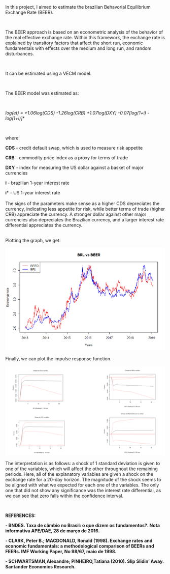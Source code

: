 <br>
<br>

In this project, I aimed to estimate the brazilian Behavorial Equilibrium Exchange Rate (BEER).  

<br>

The BEER approach is based on an econometric analysis of the behavior of the real effective exchange rate.
Within this framework, the exchange rate is explained by transitory factors that affect the short run,
economic fundamentals with effects over the medium and long run, and random disturbances. 

<br>

It can be estimated using a VECM model.

<br>

The BEER model was estimated as:

<br>

**log(et) = +1.06*log(CDS) -1.26*log(CRB) +1.07*log(DXY) -0.07*[log(1+i) - log(1+i*)]**



<br>

where:  

**CDS** - credit default swap, which is used to measure risk appetite  

**CRB** - commodity price index as a proxy for terms of trade  

**DXY** - index for measuring the US dollar against a basket of major currencies  

**i** - brazilian 1-year interest rate  

**i*** - US 1-year interest rate  
<br>
The signs of the parameters make sense as a higher CDS depreciates the currency, indicating less appetite for risk, while better terms of trade (higher CRB) appreciate the currency. A stronger dollar against other major currencies also depreciates the Brazilian currency, and a larger interest rate differential appreciates the currency. 
<br>
<br>

Plotting the graph, we get:  

![](BRLvsBEER.png)




Finally, we can plot the impulse response function.


![](irf_.png)





The interpretation is as follows: a shock of 1 standard deviation is given to one of the variables, which
will affect the other throughout the remaining periods. Here, all of the explanatory variables are given a shock
on the exchange rate for a 20-day horizon. The magnitude of the shock seems to be aligned with what we expected
for each one of the variables. The only one that did not show any significance was the interest rate 
differential, as we can see that zero falls within the confidence interval.    

<br>  

**REFERENCES:**  

**- BNDES. Taxa de câmbio no Brasil: o que dizem os fundamentos?. Nota informativa APE/DAE, 28 de março de 2016.**

**- CLARK, Peter B.; MACDONALD, Ronald (1998). Exchange rates and economic fundamentals: a methodological comparison of BEERs and FEERs. IMF Working Paper, No 98/67, maio de 1998.**

**- SCHWARTSMAN,Alexandre; PINHEIRO,Tatiana (2010). Slip Slidin’ Away. Santander Economics Research.**

<br>  
<br>  
















